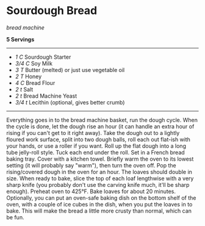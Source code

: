 # Sourdough Bread

*bread machine*

**5 Servings**

---

- *1 C* Sourdough Starter
- *3/4 C* Soy Milk
- *3 T* Butter (melted) or just use vegetable oil
- *2 T* Honey
- *4 C* Bread Flour
- *2 t* Salt
- *2 t* Bread Machine Yeast
- *3/4 t* Lecithin (optional, gives better crumb)

---

Everything goes in to the bread machine basket, run the dough cycle. When the
cycle is done, let the dough rise an hour (it can handle an extra hour of rising
if you can't get to it right away). Take the dough out to a lightly floured work
surface, split into two dough balls, roll each out flat-ish with your hands, or
use a roller if you want. Roll up the flat dough into a long tube jelly-roll
style. Tuck each end under the roll. Set in a French bread baking tray. Cover
with a kitchen towel. Briefly warm the oven to its lowest setting (it will
probably say "warm"), then turn the oven off. Pop the rising/covered dough in
the oven for an hour. The loaves should double in size. When ready to bake,
slice the top of each loaf lengthwise with a very sharp knife (you probably
don't use the carving knife much, it'll be sharp enough). Preheat oven to 425°F.
Bake loaves for about 20 minutes. Optionally, you can put an oven-safe baking
dish on the bottom shelf of the oven, with a couple of ice cubes in the dish,
when you put the loaves in to bake. This will make the bread a little more
crusty than normal, which can be fun.
